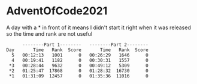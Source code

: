 # AdventOfCode2021

A day with a * in front of it means I didn't start it right when it was released so the time and rank are not useful


```
      --------Part 1--------   --------Part 2--------
Day       Time   Rank  Score       Time   Rank  Score
  5   00:12:13   1001      0   00:26:29   1646      0
  4   00:19:41   1182      0   00:30:31   1557      0
 *3   00:28:44   9632      0   00:49:12   5309      0
 *2   01:25:47  17868      0   01:28:32  16730      0
 *1   01:31:09  12457      0   01:35:36  11016      0
```